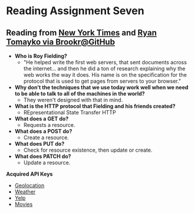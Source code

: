 # Reading Assignment Seven

## Reading from [New York Times](https://www.nytimes.com/2016/02/28/magazine/what-google-learned-from-its-quest-to-build-the-perfect-team.html) and [Ryan Tomayko via Brookr@GitHub](https://gist.github.com/brookr/5977550)

- **Who is Roy Fielding?**
  - "He helped write the first web servers, that sent documents across the internet… and then he did a ton of research explaining why the web works the way it does. His name is on the specification for the protocol that is used to get pages from servers to your browser."
- **Why don’t the techniques that we use today work well when we need to be able to talk to all of the machines in the world?**
  - They weren't designed with that in mind.
- **What is the HTTP protocol that Fielding and his friends created?**
  - REpresentational State Transfer HTTP
- **What does a GET do?**
  - Requests a resource.
- **What does a POST do?**
  - Create a resource.
- **What does PUT do?**
  - Check for resource existence, then update or create.
- **What does PATCH do?**
  - Update a resource.

**Acquired API Keys**
- [Geolocation](https://locationiq.com/)
- [Weather](https://www.weatherbit.io/)
- [Yelp](https://www.yelp.com/developers/documentation/v3/business_search)
- [Movies](https://developers.themoviedb.org/3/getting-started/introduction)
